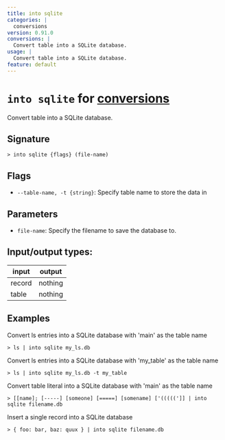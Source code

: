 ```yaml
---
title: into sqlite
categories: |
  conversions
version: 0.91.0
conversions: |
  Convert table into a SQLite database.
usage: |
  Convert table into a SQLite database.
feature: default
---
```

<!-- This file is automatically generated. Please edit the command in https://github.com/nushell/nushell instead. -->

# `into sqlite` for [conversions](/commands/categories/conversions.md)

<div class='command-title'>Convert table into a SQLite database.</div>

## Signature

```> into sqlite {flags} (file-name)```

## Flags

 -  `--table-name, -t {string}`: Specify table name to store the data in

## Parameters

 -  `file-name`: Specify the filename to save the database to.


## Input/output types:

| input  | output  |
| ------ | ------- |
| record | nothing |
| table  | nothing |
## Examples

Convert ls entries into a SQLite database with 'main' as the table name
```nu
> ls | into sqlite my_ls.db

```

Convert ls entries into a SQLite database with 'my_table' as the table name
```nu
> ls | into sqlite my_ls.db -t my_table

```

Convert table literal into a SQLite database with 'main' as the table name
```nu
> [[name]; [-----] [someone] [=====] [somename] ['(((((']] | into sqlite filename.db

```

Insert a single record into a SQLite database
```nu
> { foo: bar, baz: quux } | into sqlite filename.db

```
